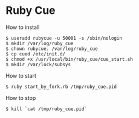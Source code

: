 Ruby Cue
==========================

How to install

    $ useradd rubycue -u 50001 -s /sbin/nologin
    $ mkdir /var/log/ruby_cue
    $ chown rubycue. /var/log/ruby_cue
    $ cp cued /etc/init.d/
    $ chmod +x /usr/local/bin/ruby_cue/cue_start.sh
    $ mkdir /var/lock/subsys

How to start

    $ ruby start_by_fork.rb /tmp/ruby_cue.pid

How to stop

    $ kill `cat /tmp/ruby_cue.pid`
